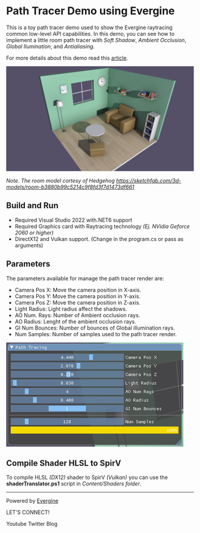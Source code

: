 # Path Tracer Demo using Evergine

This is a toy path tracer demo used to show the Evergine raytracing common low-level API capabilities. In this demo, you can see how to implement a little room path tracer with _Soft Shadow_, _Ambient Occlusion_, _Global Ilumination_, and _Antialiasing_.

For more details about this demo read this [article]().

![Path tracer demo](Screenshots/Render.png)

_Note. The room model cortesy of Hedgehog https://sketchfab.com/3d-models/room-b3880b99c5214c9f8fd3f7d1473df661_

## Build and Run

- Required Visual Studio 2022 with.NET6 support
- Required Graphics card with Raytracing technology _(Ej. NVidia Geforce 2060 or higher)_
- DirectX12 and Vulkan support. (Change in the program.cs or pass as arguments)

## Parameters

The parameters available for manage the path tracer render are:
- Camera Pos X: Move the camera position in X-axis.
- Camera Pos Y: Move the camera position in Y-axis.
- Camera Pos Z: Move the camera position in Z-axis.
- Light Radius: Light radius affect the shadows.
- AO Num. Rays: Number of Ambient occlusion rays.
- AO Radius: Lenght of the ambient occlusion rays.
- GI Num Bounces: Number of bounces of Global illumination rays.
- Num Samples: Number of samples used to the path tracer render.

![Parameters](Screenshots/Interface.png)

## Compile Shader HLSL to SpirV
To compile HLSL _(DX12)_ shader to SpirV _(Vulkan)_ you can use the **shaderTranslator.ps1** script in _Content/Shaders folder_.

---
Powered by [Evergine](https://evergine.com)

LET'S CONNECT!

Youtube
Twitter
Blog
